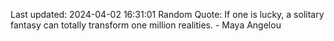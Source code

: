 Last updated: 2024-04-02 16:31:01
Random Quote: If one is lucky, a solitary fantasy can totally transform one million realities. - Maya Angelou